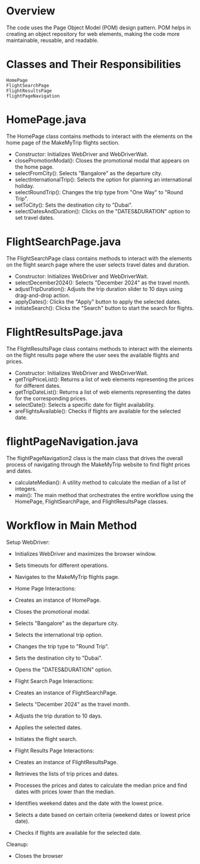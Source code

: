# Overview
The code uses the Page Object Model (POM) design pattern. POM helps in creating an object repository for web elements, making the code more maintainable, reusable, and readable.

# Classes and Their Responsibilities
```
HomePage
FlightSearchPage
FlightResultsPage
flightPageNavigation
```

# HomePage.java
The HomePage class contains methods to interact with the elements on the home page of the MakeMyTrip flights section.

- Constructor: Initializes WebDriver and WebDriverWait.
- closePromotionModal(): Closes the promotional modal that appears on the home page.
- selectFromCity(): Selects "Bangalore" as the departure city.
- selectInternationalTrip(): Selects the option for planning an international holiday.
- selectRoundTrip(): Changes the trip type from "One Way" to "Round Trip".
- setToCity(): Sets the destination city to "Dubai".
- selectDatesAndDuration(): Clicks on the "DATES&DURATION" option to set travel dates.

# FlightSearchPage.java
The FlightSearchPage class contains methods to interact with the elements on the flight search page where the user selects travel dates and duration.

- Constructor: Initializes WebDriver and WebDriverWait.
- selectDecember2024(): Selects "December 2024" as the travel month.
- adjustTripDuration(): Adjusts the trip duration slider to 10 days using drag-and-drop action.
- applyDates(): Clicks the "Apply" button to apply the selected dates.
- initiateSearch(): Clicks the "Search" button to start the search for flights.

# FlightResultsPage.java
The FlightResultsPage class contains methods to interact with the elements on the flight results page where the user sees the available flights and prices.

- Constructor: Initializes WebDriver and WebDriverWait.
- getTripPriceList(): Returns a list of web elements representing the prices for different dates.
- getTripDateList(): Returns a list of web elements representing the dates for the corresponding prices.
- selectDate(): Selects a specific date for flight availability.
- areFlightsAvailable(): Checks if flights are available for the selected date.

# flightPageNavigation.java
The flightPageNavigation2 class is the main class that drives the overall process of navigating through the MakeMyTrip website to find flight prices and dates.

- calculateMedian(): A utility method to calculate the median of a list of integers.
- main(): The main method that orchestrates the entire workflow using the HomePage, FlightSearchPage, and FlightResultsPage classes.

# Workflow in Main Method
Setup WebDriver:

- Initializes WebDriver and maximizes the browser window.
- Sets timeouts for different operations.
- Navigates to the MakeMyTrip flights page.
- Home Page Interactions:

- Creates an instance of HomePage.
- Closes the promotional modal.
- Selects "Bangalore" as the departure city.
- Selects the international trip option.
- Changes the trip type to "Round Trip".
- Sets the destination city to "Dubai".
- Opens the "DATES&DURATION" option.
- Flight Search Page Interactions:

- Creates an instance of FlightSearchPage.
- Selects "December 2024" as the travel month.
- Adjusts the trip duration to 10 days.
- Applies the selected dates.
- Initiates the flight search.
- Flight Results Page Interactions:

- Creates an instance of FlightResultsPage.
- Retrieves the lists of trip prices and dates.
- Processes the prices and dates to calculate the median price and find dates with prices lower than the median.
- Identifies weekend dates and the date with the lowest price.
- Selects a date based on certain criteria (weekend dates or lowest price date).
- Checks if flights are available for the selected date.

Cleanup:

- Closes the browser
